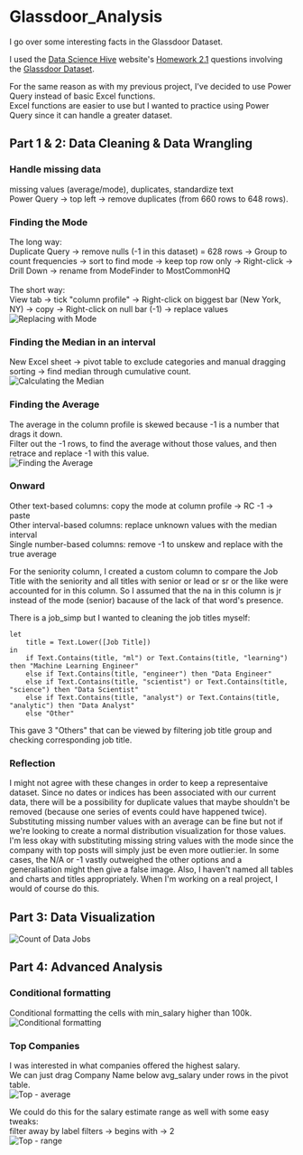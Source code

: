 # Glassdoor_Analysis
I go over some interesting facts in the Glassdoor Dataset.

I used the [Data Science Hive](https://www.datasciencehive.com/data-analyst-path) website's [Homework 2.1](https://docs.google.com/document/d/1FWrl4_E5qdsv9dsHOAu5jbgGQ6zjMB2JFZN-yoRUIoo/edit?tab=t.0#heading=h.dhat3tnlvtlz) questions involving the [Glassdoor Dataset](https://www.kaggle.com/datasets/rashikrahmanpritom/data-science-job-posting-on-glassdoor?select=Uncleaned_DS_jobs.csv).

For the same reason as with my previous project, I've decided to use Power Query instead of basic Excel functions.<br/>
Excel functions are easier to use but I wanted to practice using Power Query since it can handle a greater dataset.

## Part 1 & 2: Data Cleaning & Data Wrangling

### Handle missing data
missing values (average/mode), duplicates, standardize text<br/>
Power Query -> top left -> remove duplicates (from 660 rows to 648 rows).

### Finding the Mode
The long way:<br/>
Duplicate Query -> remove nulls (-1 in this dataset) = 628 rows -> Group to count frequencies -> sort to find mode -> keep top row only -> Right-click -> Drill Down -> rename from ModeFinder to MostCommonHQ<br/>
<br/>
The short way:<br/>
View tab -> tick "column profile" -> Right-click on biggest bar (New York, NY) -> copy -> Right-click on null bar (-1) -> replace values<br/>
![Replacing with Mode](https://github.com/user-attachments/assets/25608e26-02b7-4f6a-8d79-54334253c43b)

### Finding the Median in an interval
New Excel sheet -> pivot table to exclude categories and manual dragging sorting -> find median through cumulative count.<br/>
![Calculating the Median](https://github.com/user-attachments/assets/5af937e8-b3c7-40cf-84af-6453e8297cd3)

### Finding the Average
The average in the column profile is skewed because -1 is a number that drags it down.<br/>
Filter out the -1 rows, to find the average without those values, and then retrace and replace -1 with this value.<br/>
![Finding the Average](https://github.com/user-attachments/assets/1c99d8f1-469e-4ae9-8524-e3ad46fec66f)

### Onward
Other text-based columns: copy the mode at column profile -> RC -1 -> paste<br/>
Other interval-based columns: replace unknown values with the median interval<br/>
Single number-based columns: remove -1 to unskew and replace with the true average

For the seniority column, I created a custom column to compare the Job Title with the seniority and all titles with senior or lead or sr or the like were accounted for in this column. So I assumed that the na in this column is jr instead of the mode (senior) bacause of the lack of that word's presence.

There is a job_simp but I wanted to cleaning the job titles myself:
```
let
    title = Text.Lower([Job Title])
in
    if Text.Contains(title, "ml") or Text.Contains(title, "learning") then "Machine Learning Engineer"
    else if Text.Contains(title, "engineer") then "Data Engineer"
    else if Text.Contains(title, "scientist") or Text.Contains(title, "science") then "Data Scientist"
    else if Text.Contains(title, "analyst") or Text.Contains(title, "analytic") then "Data Analyst"
    else "Other"
```
This gave 3 "Others" that can be viewed by filtering job title group and checking corresponding job title.

### Reflection
I might not agree with these changes in order to keep a representaive dataset. Since no dates or indices has been associated with our current data, there will be a possibility for duplicate values that maybe shouldn't be removed (because one series of events could have happened twice). Substituting missing number values with an average can be fine but not if we're looking to create a normal distribution visualization for those values. I'm less okay with substituting missing string values with the mode since the company with top posts will simply just be even more outlier:ier. In some cases, the N/A or -1 vastly outweighed the other options and a generalisation might then give a false image. Also, I haven't named all tables and charts and titles appropriately. When I'm working on a real project, I would of course do this.

## Part 3: Data Visualization
![Count of Data Jobs](https://github.com/user-attachments/assets/bc633815-d2fa-4c96-83e6-690988220842)

## Part 4: Advanced Analysis

### Conditional formatting
Conditional formatting the cells with min_salary higher than 100k.<br/>
![Conditional formatting](https://github.com/user-attachments/assets/97010687-7db3-4541-a8b1-08f39f03fa68)

### Top Companies
I was interested in what companies offered the highest salary.<br/>
We can just drag Company Name below avg_salary under rows in the pivot table.<br/>
![Top - average](https://github.com/user-attachments/assets/fdb7c480-ea11-436c-9fa3-2d678c7e37f4)

We could do this for the salary estimate range as well with some easy tweaks:<br/>
filter away by label filters -> begins with -> 2<br/>
![Top - range](https://github.com/user-attachments/assets/3ecb8a5d-c011-40f7-8a8f-c821bbb4d53b)

